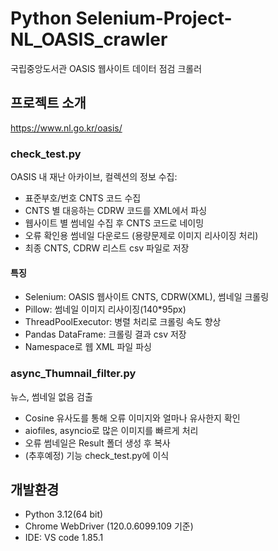 # Python Selenium-Project-NL_OASIS_crawler
국립중앙도서관 OASIS 웹사이트 데이터 점검 크롤러 

## 프로젝트 소개
https://www.nl.go.kr/oasis/

### check_test.py
OASIS 내 재난 아카이브, 컬렉션의 정보 수집:
- 표준부호/번호 CNTS 코드 수집
- CNTS 별 대응하는 CDRW 코드를 XML에서 파싱
- 웹사이트 별 썸네일 수집 후 CNTS 코드로 네이밍
- 오류 확인용 썸네일 다운로드 (용량문제로 이미지 리사이징 처리)
- 최종 CNTS, CDRW 리스트 csv 파일로 저장

#### 특징
- Selenium: OASIS 웹사이트 CNTS, CDRW(XML), 썸네일 크롤링 
- Pillow: 썸네일 이미지 리사이징(140*95px)
- ThreadPoolExecutor: 병렬 처리로 크롤링 속도 향상 
- Pandas DataFrame: 크롤링 결과 csv 저장
- Namespace로 웹 XML 파일 파싱


### async_Thumnail_filter.py
뉴스, 썸네일 없음 검출
- Cosine 유사도를 통해 오류 이미지와 얼마나 유사한지 확인
- aiofiles, asyncio로 많은 이미지를 빠르게 처리
- 오류 썸네일은 Result 폴더 생성 후 복사
- (추후예정) 기능 check_test.py에 이식


## 개발환경
- Python 3.12(64 bit)
- Chrome WebDriver (120.0.6099.109 기준)
- IDE: VS code 1.85.1

